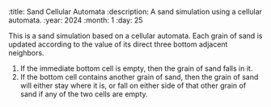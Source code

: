 :title: Sand Cellular Automata
:description: A sand simulation using a cellular automata.
:year: 2024
:month: 1
:day: 25

This is a sand simulation based on a cellular automata. Each grain of sand is updated according to the value of its direct three bottom adjacent neighbors.

1. If the immediate bottom cell is empty, then the grain of sand falls in it.
2. If the bottom cell contains another grain of sand, then the grain of sand will either stay where it is, or fall on either side of that other grain of sand if any of the two cells are empty.


<canvas class="article-canvas" id="canvas"></canvas>
<script src="../scripts/canvas.js"></script>
<script src="../scripts/sand.js"></script>